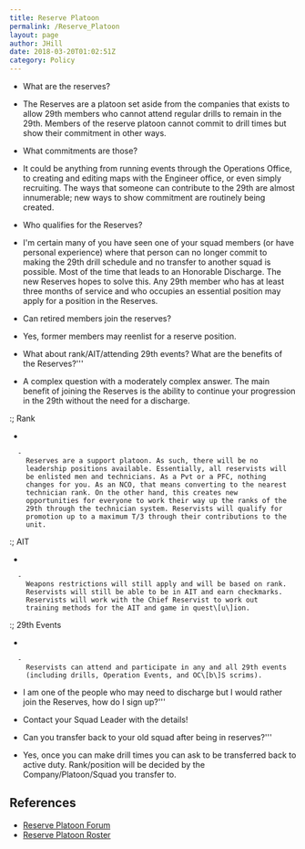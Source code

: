 ```yaml
---
title: Reserve Platoon
permalink: /Reserve_Platoon
layout: page
author: JHill
date: 2018-03-20T01:02:51Z
category: Policy
---
```

  - What are the reserves?

<!-- end list -->

  -   
    The Reserves are a platoon set aside from the companies that exists
    to allow 29th members who cannot attend regular drills to remain in
    the 29th. Members of the reserve platoon cannot commit to drill
    times but show their commitment in other ways.

<!-- end list -->

  - What commitments are those?

<!-- end list -->

  -   
    It could be anything from running events through the Operations
    Office, to creating and editing maps with the Engineer office, or
    even simply recruiting. The ways that someone can contribute to the
    29th are almost innumerable; new ways to show commitment are
    routinely being created.

<!-- end list -->

  - Who qualifies for the Reserves?

<!-- end list -->

  -   
    I'm certain many of you have seen one of your squad members (or have
    personal experience) where that person can no longer commit to
    making the 29th drill schedule and no transfer to another squad is
    possible. Most of the time that leads to an Honorable Discharge. The
    new Reserves hopes to solve this. Any 29th member who has at least
    three months of service and who occupies an essential position may
    apply for a position in the Reserves.

<!-- end list -->

  - Can retired members join the reserves?

<!-- end list -->

  -   
    Yes, former members may reenlist for a reserve position.

<!-- end list -->

  - What about rank/AIT/attending 29th events? What are the benefits of
    the Reserves?'''

<!-- end list -->

  -   
    A complex question with a moderately complex answer. The main
    benefit of joining the Reserves is the ability to continue your
    progression in the 29th without the need for a discharge.

:; Rank

  - 
    
      -   
        Reserves are a support platoon. As such, there will be no
        leadership positions available. Essentially, all reservists will
        be enlisted men and technicians. As a Pvt or a PFC, nothing
        changes for you. As an NCO, that means converting to the nearest
        technician rank. On the other hand, this creates new
        opportunities for everyone to work their way up the ranks of the
        29th through the technician system. Reservists will qualify for
        promotion up to a maximum T/3 through their contributions to the
        unit.

:; AIT

  - 
    
      -   
        Weapons restrictions will still apply and will be based on rank.
        Reservists will still be able to be in AIT and earn checkmarks.
        Reservists will work with the Chief Reservist to work out
        training methods for the AIT and game in quest\[u\]ion.

:; 29th Events

  - 
    
      -   
        Reservists can attend and participate in any and all 29th events
        (including drills, Operation Events, and OC\[b\]S scrims).

<!-- end list -->

  - I am one of the people who may need to discharge but I would rather
    join the Reserves, how do I sign up?'''

<!-- end list -->

  -   
    Contact your Squad Leader with the details\!

<!-- end list -->

  - Can you transfer back to your old squad after being in reserves?'''

<!-- end list -->

  -   
    Yes, once you can make drill times you can ask to be transferred
    back to active duty. Rank/position will be decided by the
    Company/Platoon/Squad you transfer to.

## References

  - [Reserve Platoon
    Forum](http://forums.29th.org/categories/reserves-office)
  - [Reserve Platoon Roster](http://personnel.29th.org/#units/RsrvS1)

